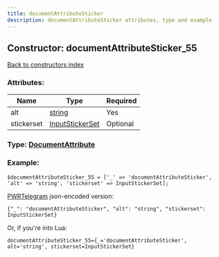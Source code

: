 ```yaml
---
title: documentAttributeSticker
description: documentAttributeSticker attributes, type and example
---
```

## Constructor: documentAttributeSticker\_55  
[Back to constructors index](index.md)



### Attributes:

| Name     |    Type       | Required |
|----------|---------------|----------|
|alt|[string](../types/string.md) | Yes|
|stickerset|[InputStickerSet](../types/InputStickerSet.md) | Optional|



### Type: [DocumentAttribute](../types/DocumentAttribute.md)


### Example:

```
$documentAttributeSticker_55 = ['_' => 'documentAttributeSticker', 'alt' => 'string', 'stickerset' => InputStickerSet];
```  

[PWRTelegram](https://pwrtelegram.xyz) json-encoded version:

```
{"_": "documentAttributeSticker", "alt": "string", "stickerset": InputStickerSet}
```


Or, if you're into Lua:  


```
documentAttributeSticker_55={_='documentAttributeSticker', alt='string', stickerset=InputStickerSet}

```


